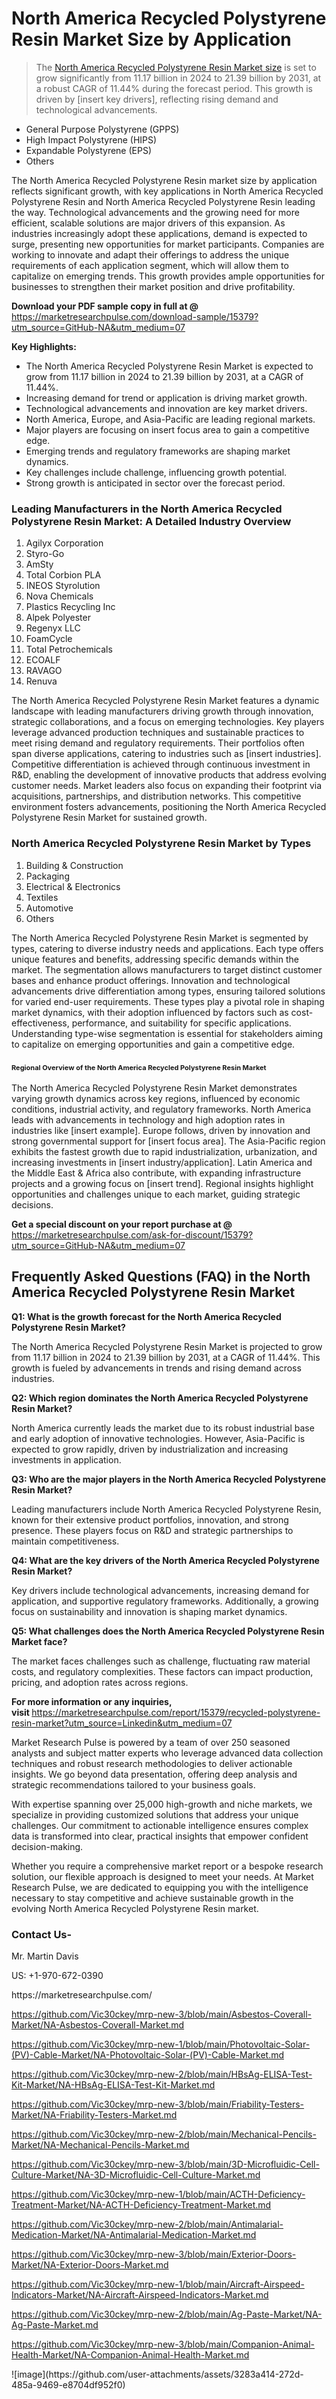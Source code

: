 <h1>North America Recycled Polystyrene Resin Market&nbsp;Size by Application</h1><blockquote><p>The <a href="https://marketresearchpulse.com/download-sample/15379?utm_source=GitHub-NA&amp;utm_medium=07">North America Recycled Polystyrene Resin Market size</a> is set to grow significantly from 11.17 billion in 2024 to 21.39 billion by 2031, at a robust CAGR of 11.44% during the forecast period. This growth is driven by [insert key drivers], reflecting rising demand and technological advancements.</p></blockquote><ul><li>General Purpose Polystyrene (GPPS)<li> High Impact Polystyrene (HIPS)<li> Expandable Polystyrene (EPS)<li> Others</li></ul><p>The North America Recycled Polystyrene Resin market size by application reflects significant growth, with key applications in North America Recycled Polystyrene Resin and North America Recycled Polystyrene Resin leading the way. Technological advancements and the growing need for more efficient, scalable solutions are major drivers of this expansion. As industries increasingly adopt these applications, demand is expected to surge, presenting new opportunities for market participants. Companies are working to innovate and adapt their offerings to address the unique requirements of each application segment, which will allow them to capitalize on emerging trends. This growth provides ample opportunities for businesses to strengthen their market position and drive profitability.</p><p><strong>Download your PDF sample copy in full at @ </strong><a href="https://marketresearchpulse.com/download-sample/15379?utm_source=GitHub-NA&amp;utm_medium=07">https://marketresearchpulse.com/download-sample/15379?utm_source=GitHub-NA&amp;utm_medium=07</a></p><p><strong>Key Highlights: </strong></p><ul><li>The North America Recycled Polystyrene Resin Market is expected to grow from 11.17 billion in 2024 to 21.39 billion by 2031, at a CAGR of 11.44%.</li><li>Increasing demand for trend or application is driving market growth.</li><li>Technological advancements and innovation are key market drivers.</li><li>North America, Europe, and Asia-Pacific are leading regional markets.</li><li>Major players are focusing on insert focus area to gain a competitive edge.</li><li>Emerging trends and regulatory frameworks are shaping market dynamics.</li><li>Key challenges include challenge, influencing growth potential.</li><li>Strong growth is anticipated in sector over the forecast period.</li></ul><h3>Leading Manufacturers in the North America Recycled Polystyrene Resin Market: A Detailed Industry Overview</h3><ol><li>Agilyx Corporation</li><li>Styro-Go</li><li>AmSty</li><li>Total Corbion PLA</li><li>INEOS Styrolution</li><li>Nova Chemicals</li><li>Plastics Recycling Inc</li><li>Alpek Polyester</li><li>Regenyx LLC</li><li>FoamCycle</li><li>Total Petrochemicals</li><li>ECOALF</li><li>RAVAGO</li><li>Renuva</li></ol><div class="flex max-w-full flex-col flex-grow"><div class="min-h-8 text-message flex w-full flex-col items-end gap-2 whitespace-normal break-words [.text-message+&amp;]:mt-5" dir="auto" data-message-author-role="assistant" data-message-id="fd8432e4-4910-450d-b182-61b7bfb0a01f" data-message-model-slug="gpt-4o"><div class="flex w-full flex-col gap-1 empty:hidden first:pt-[3px]"><div class="markdown prose w-full break-words dark:prose-invert light"><p>The North America Recycled Polystyrene Resin Market features a dynamic landscape with leading manufacturers driving growth through innovation, strategic collaborations, and a focus on emerging technologies. Key players leverage advanced production techniques and sustainable practices to meet rising demand and regulatory requirements. Their portfolios often span diverse applications, catering to industries such as [insert industries]. Competitive differentiation is achieved through continuous investment in R&amp;D, enabling the development of innovative products that address evolving customer needs. Market leaders also focus on expanding their footprint via acquisitions, partnerships, and distribution networks. This competitive environment fosters advancements, positioning the North America Recycled Polystyrene Resin Market for sustained growth.</p></div></div></div></div><h3>North America Recycled Polystyrene Resin Market by Types</h3><ol><li>Building & Construction<li> Packaging<li> Electrical & Electronics<li> Textiles<li> Automotive<li> Others</li></ol><div class="flex max-w-full flex-col flex-grow"><div class="min-h-8 text-message flex w-full flex-col items-end gap-2 whitespace-normal break-words [.text-message+&amp;]:mt-5" dir="auto" data-message-author-role="assistant" data-message-id="084470be-0bb7-4664-bddf-5156b4f41249" data-message-model-slug="gpt-4o-mini"><div class="flex w-full flex-col gap-1 empty:hidden first:pt-[3px]"><div class="markdown prose w-full break-words dark:prose-invert light"><p>The North America Recycled Polystyrene Resin Market is segmented by types, catering to diverse industry needs and applications. Each type offers unique features and benefits, addressing specific demands within the market. The segmentation allows manufacturers to target distinct customer bases and enhance product offerings. Innovation and technological advancements drive differentiation among types, ensuring tailored solutions for varied end-user requirements. These types play a pivotal role in shaping market dynamics, with their adoption influenced by factors such as cost-effectiveness, performance, and suitability for specific applications. Understanding type-wise segmentation is essential for stakeholders aiming to capitalize on emerging opportunities and gain a competitive edge.</p></div></div></div></div><h3><span style="font-size: 11px;">Regional Overview of the North America Recycled Polystyrene Resin Market</span></h3><div class="flex max-w-full flex-col flex-grow"><div class="min-h-8 text-message flex w-full flex-col items-end gap-2 whitespace-normal break-words [.text-message+&amp;]:mt-5" dir="auto" data-message-author-role="assistant" data-message-id="e9038762-ce64-4e30-91c9-9bd413514231" data-message-model-slug="gpt-4o-mini"><div class="flex w-full flex-col gap-1 empty:hidden first:pt-[3px]"><div class="markdown prose w-full break-words dark:prose-invert light"><p>The North America Recycled Polystyrene Resin Market demonstrates varying growth dynamics across key regions, influenced by economic conditions, industrial activity, and regulatory frameworks. North America leads with advancements in technology and high adoption rates in industries like [insert example]. Europe follows, driven by innovation and strong governmental support for [insert focus area]. The Asia-Pacific region exhibits the fastest growth due to rapid industrialization, urbanization, and increasing investments in [insert industry/application]. Latin America and the Middle East &amp; Africa also contribute, with expanding infrastructure projects and a growing focus on [insert trend]. Regional insights highlight opportunities and challenges unique to each market, guiding strategic decisions.</p></div></div></div></div><p><strong>Get a special discount on your report purchase at @ </strong><a href="https://marketresearchpulse.com/ask-for-discount/15379?utm_source=GitHub-NA&amp;utm_medium=07">https://marketresearchpulse.com/ask-for-discount/15379?utm_source=GitHub-NA&amp;utm_medium=07</a></p><h2>Frequently Asked Questions (FAQ) in the North America Recycled Polystyrene Resin Market</h2><p><strong>Q1: What is the growth forecast for the North America Recycled Polystyrene Resin Market?</strong></p><p>The North America Recycled Polystyrene Resin Market is projected to grow from 11.17 billion in 2024 to 21.39 billion by 2031, at a CAGR of 11.44%. This growth is fueled by advancements in trends and rising demand across industries.</p><p><strong>Q2: Which region dominates the North America Recycled Polystyrene Resin Market?</strong></p><p>North America currently leads the market due to its robust industrial base and early adoption of innovative technologies. However, Asia-Pacific is expected to grow rapidly, driven by industrialization and increasing investments in application.</p><p><strong>Q3: Who are the major players in the North America Recycled Polystyrene Resin Market?</strong></p><p>Leading manufacturers include North America Recycled Polystyrene Resin, known for their extensive product portfolios, innovation, and strong presence. These players focus on R&amp;D and strategic partnerships to maintain competitiveness.</p><p><strong>Q4: What are the key drivers of the North America Recycled Polystyrene Resin Market?</strong></p><p>Key drivers include technological advancements, increasing demand for application, and supportive regulatory frameworks. Additionally, a growing focus on sustainability and innovation is shaping market dynamics.</p><p><strong>Q5: What challenges does the North America Recycled Polystyrene Resin Market face?</strong></p><p>The market faces challenges such as challenge, fluctuating raw material costs, and regulatory complexities. These factors can impact production, pricing, and adoption rates across regions.</p><p><strong>For more information or any inquiries, visit&nbsp;</strong><a href="https://marketresearchpulse.com/report/15379/recycled-polystyrene-resin-market?utm_source=Linkedin&utm_medium=07">https://marketresearchpulse.com/report/15379/recycled-polystyrene-resin-market?utm_source=Linkedin&utm_medium=07</a></p><p>Market Research Pulse is powered by a team of over 250 seasoned analysts and subject matter experts who leverage advanced data collection techniques and robust research methodologies to deliver actionable insights. We go beyond data presentation, offering deep analysis and strategic recommendations tailored to your business goals.</p><p>With expertise spanning over 25,000 high-growth and niche markets, we specialize in providing customized solutions that address your unique challenges. Our commitment to actionable intelligence ensures complex data is transformed into clear, practical insights that empower confident decision-making.</p><p>Whether you require a comprehensive market report or a bespoke research solution, our flexible approach is designed to meet your needs. At Market Research Pulse, we are dedicated to equipping you with the intelligence necessary to stay competitive and achieve sustainable growth in the evolving North America Recycled Polystyrene Resin market.</p><h3><strong>Contact Us-</strong></h3><p>Mr. Martin Davis</p><p>US: +1-970-672-0390</p><p>https://marketresearchpulse.com/</p><p><a href="https://github.com/Vic30ckey/mrp-new-3/blob/main/Asbestos-Coverall-Market/NA-Asbestos-Coverall-Market.md">https://github.com/Vic30ckey/mrp-new-3/blob/main/Asbestos-Coverall-Market/NA-Asbestos-Coverall-Market.md</a></p><p><a href="https://github.com/Vic30ckey/mrp-new-1/blob/main/Photovoltaic-Solar-(PV)-Cable-Market/NA-Photovoltaic-Solar-(PV)-Cable-Market.md">https://github.com/Vic30ckey/mrp-new-1/blob/main/Photovoltaic-Solar-(PV)-Cable-Market/NA-Photovoltaic-Solar-(PV)-Cable-Market.md</a></p><p><a href="https://github.com/Vic30ckey/mrp-new-2/blob/main/HBsAg-ELISA-Test-Kit-Market/NA-HBsAg-ELISA-Test-Kit-Market.md">https://github.com/Vic30ckey/mrp-new-2/blob/main/HBsAg-ELISA-Test-Kit-Market/NA-HBsAg-ELISA-Test-Kit-Market.md</a></p><p><a href="https://github.com/Vic30ckey/mrp-new-3/blob/main/Friability-Testers-Market/NA-Friability-Testers-Market.md">https://github.com/Vic30ckey/mrp-new-3/blob/main/Friability-Testers-Market/NA-Friability-Testers-Market.md</a></p><p><a href="https://github.com/Vic30ckey/mrp-new-2/blob/main/Mechanical-Pencils-Market/NA-Mechanical-Pencils-Market.md">https://github.com/Vic30ckey/mrp-new-2/blob/main/Mechanical-Pencils-Market/NA-Mechanical-Pencils-Market.md</a></p><p><a href="https://github.com/Vic30ckey/mrp-new-3/blob/main/3D-Microfluidic-Cell-Culture-Market/NA-3D-Microfluidic-Cell-Culture-Market.md">https://github.com/Vic30ckey/mrp-new-3/blob/main/3D-Microfluidic-Cell-Culture-Market/NA-3D-Microfluidic-Cell-Culture-Market.md</a></p><p><a href="https://github.com/Vic30ckey/mrp-new-1/blob/main/ACTH-Deficiency-Treatment-Market/NA-ACTH-Deficiency-Treatment-Market.md">https://github.com/Vic30ckey/mrp-new-1/blob/main/ACTH-Deficiency-Treatment-Market/NA-ACTH-Deficiency-Treatment-Market.md</a></p><p><a href="https://github.com/Vic30ckey/mrp-new-2/blob/main/Antimalarial-Medication-Market/NA-Antimalarial-Medication-Market.md">https://github.com/Vic30ckey/mrp-new-2/blob/main/Antimalarial-Medication-Market/NA-Antimalarial-Medication-Market.md</a></p><p><a href="https://github.com/Vic30ckey/mrp-new-3/blob/main/Exterior-Doors-Market/NA-Exterior-Doors-Market.md">https://github.com/Vic30ckey/mrp-new-3/blob/main/Exterior-Doors-Market/NA-Exterior-Doors-Market.md</a></p><p><a href="https://github.com/Vic30ckey/mrp-new-1/blob/main/Aircraft-Airspeed-Indicators-Market/NA-Aircraft-Airspeed-Indicators-Market.md">https://github.com/Vic30ckey/mrp-new-1/blob/main/Aircraft-Airspeed-Indicators-Market/NA-Aircraft-Airspeed-Indicators-Market.md</a></p><p><a href="https://github.com/Vic30ckey/mrp-new-2/blob/main/Ag-Paste-Market/NA-Ag-Paste-Market.md">https://github.com/Vic30ckey/mrp-new-2/blob/main/Ag-Paste-Market/NA-Ag-Paste-Market.md</a></p><p><a href="https://github.com/Vic30ckey/mrp-new-3/blob/main/Companion-Animal-Health-Market/NA-Companion-Animal-Health-Market.md">https://github.com/Vic30ckey/mrp-new-3/blob/main/Companion-Animal-Health-Market/NA-Companion-Animal-Health-Market.md</a></p>
![image](https://github.com/user-attachments/assets/3283a414-272d-485a-9469-e8704df952f0)
